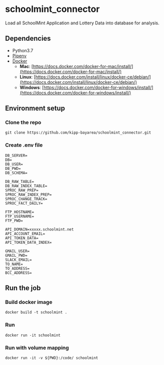 # schoolmint_connector
Load all SchoolMint Application and Lottery Data into database for analysis.

## Dependencies
* Python3.7
* [Pipenv](https://pipenv.readthedocs.io/en/latest/)
* [Docker](https://www.docker.com/)
    * **Mac**: [https://docs.docker.com/docker-for-mac/install/](https://docs.docker.com/docker-for-mac/install/)
    * **Linux**: [https://docs.docker.com/install/linux/docker-ce/debian/](https://docs.docker.com/install/linux/docker-ce/debian/)
    * **Windows**: [https://docs.docker.com/docker-for-windows/install/](https://docs.docker.com/docker-for-windows/install/)


## Environment setup

### Clone the repo
```
git clone https://github.com/kipp-bayarea/schoolmint_connector.git
```

### Create .env file
```
DB_SERVER=
DB=
DB_USER=
DB_PWD=
DB_SCHEMA=

DB_RAW_TABLE=
DB_RAW_INDEX_TABLE=
SPROC_RAW_PREP=
SPROC_RAW_INDEX_PREP=
SPROC_CHANGE_TRACK=
SPROC_FACT_DAILY=

FTP_HOSTNAME=
FTP_USERNAME=
FTP_PWD=

API_DOMAIN=xxxxx.schoolmint.net
API_ACCOUNT_EMAIL=
API_TOKEN_DATA=
API_TOKEN_DATA_INDEX=

GMAIL_USER=
GMAIL_PWD=
SLACK_EMAIL=
TO_NAME=
TO_ADDRESS=
BCC_ADDRESS=
```

## Run the job

### Build docker image
```
docker build -t schoolmint .
```

### Run
```
docker run -it schoolmint
```

### Run with volume mapping
```
docker run -it -v ${PWD}:/code/ schoolmint
```